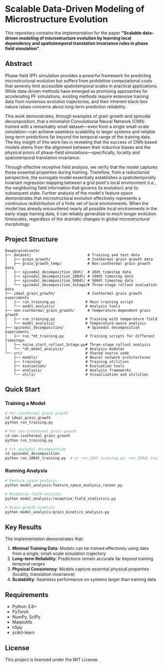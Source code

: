 # Scalable Data-Driven Modeling of Microstructure Evolution

This repository contains the implementation for the paper **"Scalable data-driven modeling of microstructure evolution by learning local dependency and spatiotemporal translation invariance rules in phase field simulation"**.

## Abstract

Phase-field (PF) simulation provides a powerful framework for predicting microstructural evolution but suffers from prohibitive computational costs that severely limit accessible spatiotemporal scales in practical applications. While data-driven methods have emerged as promising approaches for accelerating PF simulations, existing methods require extensive training data from numerous evolution trajectories, and their inherent black-box nature raises concerns about long-term prediction reliability. 

This work demonstrates, through examples of grain growth and spinodal decomposition, that a minimalist Convolutional Neural Network (CNN) trained with a remarkably small dataset—even from a single small-scale simulation—can achieve seamless scalability to larger systems and reliable long-term predictions far beyond the temporal range of the training data. The key insight of this work lies in revealing that the success of CNN-based models stems from the alignment between their inductive biases and the physical priors of phase-field simulations—specifically, locality and spatiotemporal translation invariance. 

Through effective receptive field analysis, we verify that the model captures these essential properties during training. Therefore, from a reductionist perspective, the surrogate model essentially establishes a spatiotemporally invariant regression mapping between a grid point's local environment (i.e., the neighboring field information that governs its evolution) and its subsequent state. Further analysis of the model's feature space demonstrates that microstructural evolution effectively represents a continuous redistribution of a finite set of local environments. When the model has already encountered nearly all possible local environments in the early-stage training data, it can reliably generalize to much longer evolution timescales, regardless of the dramatic changes in global microstructural morphology.


## Project Structure

```
DeepGrainGrowth/
├── dataset/                          # Training and test data
│   ├── grain_growth/                 # Isothermal grain growth data
│   ├── grain_growth_temp/            # Non-isothermal grain growth data
│   ├── spinodal_decomposition_10dt/  # 10dt timestep data
│   ├── spinodal_decomposition_100dt/ # 100dt timestep data
│   ├── spinodal_decomposition_500dt/ # 500dt timestep data
│   └── spinodal_decomposition_3stage/# Three-stage rollout evaluation data
├── ideal_grain_growth/               # Isothermal grain growth experiments
│   ├── run_training.py              # Main training script
│   └── model_analysis/              # Analysis tools
├── non-isothermal_grain_growth/      # Temperature-dependent grain growth
│   ├── run_training.py              # Training with temperature field
│   └── model_analysis/              # Temperature-aware analysis
├── spinodal_decomposition/           # Spinodal decomposition experiments
│   ├── run_*dt_training.py          # Training scripts for different timesteps
│   ├── noise_start_rollout_3stage.py# Three-stage rollout analysis
│   └── *dt_model_analysis/          # Analysis modules
└── src/                             # Shared source code
    ├── models/                      # Neural network architectures
    ├── training/                    # Training utilities
    ├── evaluation/                  # Evaluation tools
    ├── analysis/                    # Analysis frameworks
    └── utils/                       # Visualization and utilities
```

## Quick Start

### Training a Model

```python
# For isothermal grain growth
cd ideal_grain_growth
python run_training.py

# For non-isothermal grain growth
cd non-isothermal_grain_growth
python run_training.py

# For spinodal decomposition
cd spinodal_decomposition
python run_100dt_training.py  # or run_10dt_training.py, run_500dt_training.py
```

### Running Analysis

```python
# Feature space analysis
python model_analysis/feature_space_analysis_runner.py

# Receptive field analysis
python model_analysis/receptive_field_statistics.py

# Grain growth kinetics
python model_analysis/grain_kinetics_analysis.py
```

## Key Results

The implementation demonstrates that:
1. **Minimal Training Data**: Models can be trained effectively using data from a single, small-scale simulation trajectory
2. **Long-term Reliability**: Predictions remain accurate far beyond training temporal ranges
3. **Physical Consistency**: Models capture essential physical properties (locality, translation invariance)
4. **Scalability**: Seamless performance on systems larger than training data


## Requirements

- Python 3.8+
- PyTorch
- NumPy, SciPy
- Matplotlib
- h5py
- scikit-learn

## License

This project is licensed under the MIT License.